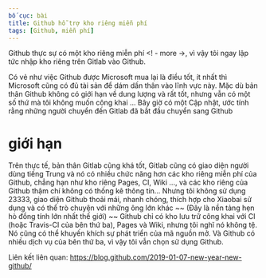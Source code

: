 ```yaml
---
bố cục: bài
title: Github hỗ trợ kho riêng miễn phí
tags: [Github, miễn phí]
---
```


Github thực sự có một kho riêng miễn phí <! - more ->, vì vậy tôi ngay lập tức nhập kho riêng trên Gitlab vào Github.

Có vẻ như việc Github được Microsoft mua lại là điều tốt, ít nhất thì Microsoft cũng có đủ tài sản để dám dấn thân vào lĩnh vực này. Mặc dù bản thân Github không có giới hạn về dung lượng và rất tốt, nhưng vẫn có một số thứ mà tôi không muốn công khai ... Bây giờ có một
Cập nhật, ước tính rằng những người chuyển đến Gitlab đã bắt đầu chuyển sang Github

# giới hạn
Trên thực tế, bản thân Gitlab cũng khá tốt, Gitlab cũng có giao diện người dùng tiếng Trung và nó có nhiều chức năng hơn các kho riêng miễn phí của Github, chẳng hạn như kho riêng Pages, CI, Wiki ..., và các kho riêng của Github thậm chí không có thống kê thông tin...
Nhưng tôi không sử dụng 23333, giao diện Github thoải mái, nhanh chóng, thích hợp cho Xiaobai sử dụng và có thể trò chuyện với những ông lớn khác ~~ (Đây là nền tảng hẹn hò đồng tính lớn nhất thế giới) ~~
Github chỉ có kho lưu trữ công khai với CI (hoặc Travis-CI của bên thứ ba), Pages và Wiki, nhưng tôi nghĩ nó không tệ. Nó cũng có thể khuyến khích sự phát triển của mã nguồn mở. Và Github có nhiều dịch vụ của bên thứ ba, vì vậy tôi vẫn chọn sử dụng Github.

Liên kết liên quan: <https://blog.github.com/2019-01-07-new-year-new-github/>
